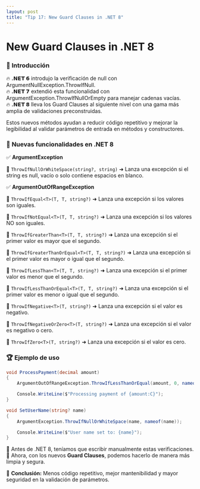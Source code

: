 ```yaml
---
layout: post
title: "Tip 17: New Guard Clauses in .NET 8"
---
```

# New Guard Clauses in .NET 8  

### 🔑 **Introducción**
🔥 **.𝗡𝗘𝗧 𝟲** introdujo la verificación de null con ArgumentNullException.ThrowIfNull.  
🔥 **.𝗡𝗘𝗧 𝟳** extendió esta funcionalidad con ArgumentException.ThrowIfNullOrEmpty para manejar cadenas vacías.  
🔥 **.𝗡𝗘𝗧 𝟴** lleva los Guard Clauses al siguiente nivel con una gama más amplia de validaciones preconstruidas.  

Estos nuevos métodos ayudan a reducir código repetitivo y mejorar la legibilidad al validar parámetros de entrada en métodos y constructores.  

### 🚀 **Nuevas funcionalidades en .NET 8**  
✅ **ArgumentException**  

🔹 ```ThrowIfNullOrWhiteSpace(string?, string)``` ➜ Lanza una excepción si el string es null, vacío o solo contiene espacios en blanco.</span>

✅ **ArgumentOutOfRangeException**  

🔹 ```ThrowIfEqual<T>(T, T, string?)``` ➜ Lanza una excepción si los valores son iguales.

🔹 ```ThrowIfNotEqual<T>(T, T, string?)``` ➜ Lanza una excepción si los valores NO son iguales.

🔹 ```ThrowIfGreaterThan<T>(T, T, string?)``` ➜ Lanza una excepción si el primer valor es mayor que el segundo.

🔹 ```ThrowIfGreaterThanOrEqual<T>(T, T, string?)``` ➜ Lanza una excepción si el primer valor es mayor o igual que el segundo.

🔹 ```ThrowIfLessThan<T>(T, T, string?)``` ➜ Lanza una excepción si el primer valor es menor que el segundo.

🔹 ```ThrowIfLessThanOrEqual<T>(T, T, string?)``` ➜ Lanza una excepción si el primer valor es menor o igual que el segundo.

🔹 ```ThrowIfNegative<T>(T, string?)``` ➜ Lanza una excepción si el valor es negativo.

🔹 ```ThrowIfNegativeOrZero<T>(T, string?)``` ➜ Lanza una excepción si el valor es negativo o cero.

🔹 ```ThrowIfZero<T>(T, string?)``` ➜ Lanza una excepción si el valor es cero.  

### 🏆 **Ejemplo de uso**  
```c#
void ProcessPayment(decimal amount)
{
    ArgumentOutOfRangeException.ThrowIfLessThanOrEqual(amount, 0, nameof(amount));

    Console.WriteLine($"Processing payment of {amount:C}");
}

void SetUserName(string? name)
{
    ArgumentException.ThrowIfNullOrWhiteSpace(name, nameof(name));

    Console.WriteLine($"User name set to: {name}");
}
```
🔹 Antes de .NET 8, teníamos que escribir manualmente estas verificaciones.  
🔹 Ahora, con los nuevos **Guard Clauses**, podemos hacerlo de manera más limpia y segura.  

🚀 **Conclusión:** Menos código repetitivo, mejor mantenibilidad y mayor seguridad en la validación de parámetros.
